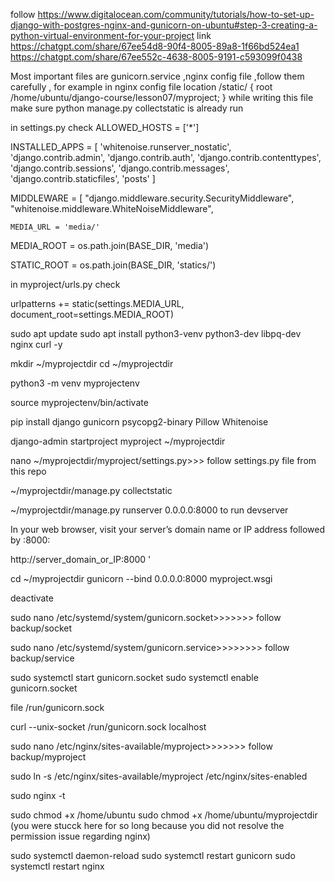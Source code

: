 follow https://www.digitalocean.com/community/tutorials/how-to-set-up-django-with-postgres-nginx-and-gunicorn-on-ubuntu#step-3-creating-a-python-virtual-environment-for-your-project link 
https://chatgpt.com/share/67ee54d8-90f4-8005-89a8-1f66bd524ea1
https://chatgpt.com/share/67ee552c-4638-8005-9191-c593099f0438

Most important files are gunicorn.service ,nginx config file ,follow them carefully , 
for example in nginx config file 
    location /static/ {
        root /home/ubuntu/django-course/lesson07/myproject;
    }
while writing this file make sure python manage.py collectstatic is already run 


in settings.py check
ALLOWED_HOSTS = ['*']

INSTALLED_APPS = [
    'whitenoise.runserver_nostatic',
    'django.contrib.admin',
    'django.contrib.auth',
    'django.contrib.contenttypes',
    'django.contrib.sessions',
    'django.contrib.messages',
    'django.contrib.staticfiles',
    'posts'
]

MIDDLEWARE = [
    "django.middleware.security.SecurityMiddleware",
    "whitenoise.middleware.WhiteNoiseMiddleware",

    MEDIA_URL = 'media/'

MEDIA_ROOT = os.path.join(BASE_DIR, 'media')


STATIC_ROOT = os.path.join(BASE_DIR, 'statics/')



in myproject/urls.py check 

urlpatterns += static(settings.MEDIA_URL, document_root=settings.MEDIA_ROOT)


sudo apt update
sudo apt install python3-venv python3-dev libpq-dev nginx curl -y

mkdir ~/myprojectdir
cd ~/myprojectdir

python3 -m venv myprojectenv

source myprojectenv/bin/activate


pip install django gunicorn psycopg2-binary Pillow Whitenoise

django-admin startproject myproject ~/myprojectdir

nano ~/myprojectdir/myproject/settings.py>>>  follow settings.py file from this repo 


~/myprojectdir/manage.py collectstatic


~/myprojectdir/manage.py runserver 0.0.0.0:8000  to run devserver 

In your web browser, visit your server’s domain name or IP address followed by :8000:

http://server_domain_or_IP:8000
'

cd ~/myprojectdir
gunicorn --bind 0.0.0.0:8000 myproject.wsgi


deactivate


sudo nano /etc/systemd/system/gunicorn.socket>>>>>>> follow backup/socket


sudo nano /etc/systemd/system/gunicorn.service>>>>>>>> follow backup/service   



sudo systemctl start gunicorn.socket
sudo systemctl enable gunicorn.socket


file /run/gunicorn.sock


curl --unix-socket /run/gunicorn.sock localhost





sudo nano /etc/nginx/sites-available/myproject>>>>>>> follow backup/myproject


sudo ln -s /etc/nginx/sites-available/myproject /etc/nginx/sites-enabled

sudo nginx -t



sudo chmod +x /home/ubuntu
sudo chmod +x /home/ubuntu/myprojectdir
(you were stucck here for so long because you did not resolve the permission issue regarding nginx)

sudo systemctl daemon-reload
sudo systemctl restart gunicorn
sudo systemctl restart nginx


